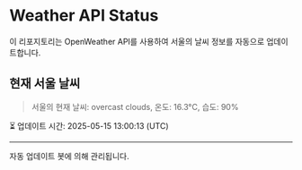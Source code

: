 
# Weather API Status

이 리포지토리는 OpenWeather API를 사용하여 서울의 날씨 정보를 자동으로 업데이트합니다.

## 현재 서울 날씨
> 서울의 현재 날씨: overcast clouds, 온도: 16.3°C, 습도: 90%

⏳ 업데이트 시간: 2025-05-15 13:00:13 (UTC)

---
자동 업데이트 봇에 의해 관리됩니다.
